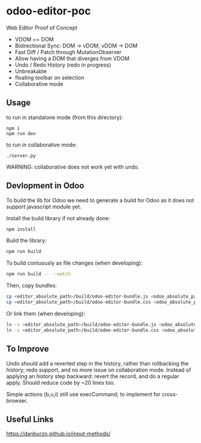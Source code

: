 # odoo-editor-poc

Web Editor Proof of Concept

- VDOM == DOM
- Bidirectional Sync: DOM -> vDOM, vDOM -> DOM
- Fast Diff / Patch through MutationObserver
- Allow having a DOM that diverges from VDOM
- Undo / Redo History (redo in progress)
- Unbreakable
- floating toolbar on selection
- Collaborative mode


Usage
-----

to run in standalone mode (from this directory):

    npm i
    npm run dev


to run in collaborative mode:

    ./server.py

WARNING: collaborative does not work yet with undo.

Devlopment in Odoo
------------------

To build the lib for Odoo we need to generate a build for Odoo as it does not support javascript module
yet.

Install the build library if not already done:
```bash
npm install
```

Build the library:
```bash
npm run build
```
To build contuously as file changes (when developing):
```bash
npm run build -- --watch
```

Then, copy bundles:
```bash
cp <editor_absolute_path>/build/odoo-editor-bundle.js <odoo_absolute_path>/addons/web_editor/static/lib/odoo-editor/odoo-editor.js
cp <editor_absolute_path>/build/odoo-editor-bundle.css <odoo_absolute_path>/addons/web_editor/static/lib/odoo-editor/odoo-editor.css
```
Or link them (when developing):
```bash
ln -s <editor_absolute_path>/build/odoo-editor-bundle.js <odoo_absolute_path>/addons/web_editor/static/lib/odoo-editor/odoo-editor.js
ln -s <editor_absolute_path>/build/odoo-editor-bundle.css <odoo_absolute_path>/addons/web_editor/static/lib/odoo-editor/odoo-editor.css
```

To Improve
----------

Undo should add a reverted step in the history, rather than rollbacking the history; redo support, and
no more issue on collaboration mode. Instead of applying an history step backward: revert the record, and
do a regular apply. Should reduce code by ~20 lines too.

Simple actions (b,u,i) still use execCommand; to implement for cross-browser.

Useful Links
------------

https://danburzo.github.io/input-methods/

